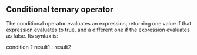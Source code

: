 ## Conditional ternary operator
The conditional operator evaluates an expression, returning one value if that expression evaluates to true, and a different one if the expression evaluates as false. Its syntax is:

condition ? result1 : result2
